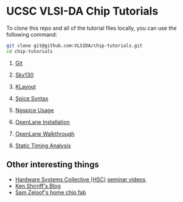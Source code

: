 # UCSC VLSI-DA Chip Tutorials

To clone this repo and all of the tutorial files locally, you can use the following command:

```bash
git clone git@github.com:VLSIDA/chip-tutorials.git
cd chip-tutorials
```


1. [Git](git.md)

1. [Sky130](sky130.md)

1. [KLayout](klayout.md)

1. [Spice Syntax](spice.md)

1. [Ngspice Usage](ngspice.md)

1. [OpenLane Installation](installation.md)

1. [OpenLane Walkthrough](openlane.md)

1. [Static Timing Analysis](sta.md)

## Other interesting things

* [Hardware Systems Collective (HSC)](https://hsc.ucsc.edu) [seminar videos](https://www.youtube.com/@ucsc-hsc).
* [Ken Shirriff's Blog](https://www.righto.com/)
* [Sam Zeloof's home chip fab](http://sam.zeloof.xyz/)


